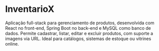 # InventarioX
Aplicação full-stack para gerenciamento de produtos, desenvolvida com React no front-end, Spring Boot no back-end e MySQL como banco de dados. Permite cadastrar, listar, editar e excluir produtos, com suporte a imagens via URL. Ideal para catálogos, sistemas de estoque ou vitrines online.
